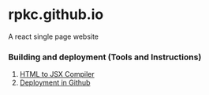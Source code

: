 # rpkc.github.io
A react single page website

### Building and deployment (Tools and Instructions)
1. [HTML to JSX Compiler](https://magic.reactjs.net/htmltojsx.htm)
2. [Deployment in Github](https://create-react-app.dev/docs/deployment/#github-pages)

